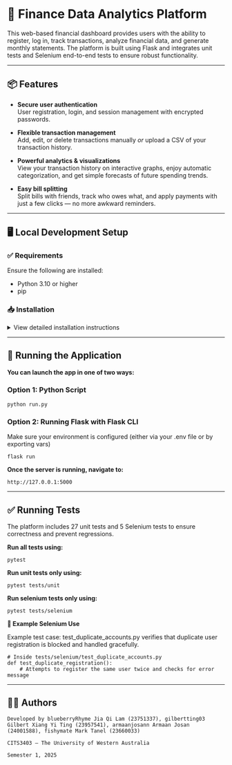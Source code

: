 # 💸 Finance Data Analytics Platform

This web-based financial dashboard provides users with the ability to register, log in, track transactions, analyze financial data, and generate monthly statements. The platform is built using Flask and integrates unit tests and Selenium end-to-end tests to ensure robust functionality.

---

## 📦 Features

- **Secure user authentication**  
  User registration, login, and session management with encrypted passwords.  

- **Flexible transaction management**  
  Add, edit, or delete transactions manually _or_ upload a CSV of your transaction history.  

- **Powerful analytics & visualizations**  
  View your transaction history on interactive graphs, enjoy automatic categorization, and get simple forecasts of future spending trends.  

- **Easy bill splitting**  
  Split bills with friends, track who owes what, and apply payments with just a few clicks — no more awkward reminders.

---


## 🖥️ Local Development Setup

### ✅ Requirements

Ensure the following are installed:
- Python 3.10 or higher
- pip

### 📥 Installation

<details>
<summary>View detailed installation instructions</summary>
<br>
  
**Clone the repository and navigate into the project folder:**

```
git clone https://github.com/blueberryRhyme/FinanceDataAnalytics.git
cd FinanceDataAnalytics
```

**Install all required libraries:**

```
pip install -r requirements.txt
```

**Create a .env file in your project root:**

Create a file named `.env` in your project root with the following contents:

```
FLASK_APP=run.py
SECRET_KEY=3403-secret-key
TEST_SECRET_KEY=test-secret-key
SQLALCHEMY_DATABASE_URI=sqlite:///database.db
```

Alternatively, set variables in your shell.

**Windows (PowerShell):**

```
$env:FLASK_APP = "run.py"
$env:SECRET_KEY = "3403-secret-key"
$env:TEST_SECRET_KEY = "test-secret-key"
$env:SQLALCHEMY_DATABASE_URI = "sqlite:///database.db"
```

**Linux/macOS (bash):**

```
export FLASK_APP="run.py"
export SECRET_KEY="3403-secret-key"
export TEST_SECRET_KEY="test-secret-key"
export SQLALCHEMY_DATABASE_URI="sqlite:///database.db"
```

**Initalize the database**

```
flask db upgrade
```
</details>

---

## 🚀 Running the Application

**You can launch the app in one of two ways:**


### Option 1: Python Script

```
python run.py
```

### Option 2: Running Flask with Flask CLI

Make sure your environment is configured (either via your .env file or by exporting vars)

```
flask run
```

**Once the server is running, navigate to:**

```
http://127.0.0.1:5000
```

---

## ✅ Running Tests

The platform includes 27 unit tests and 5 Selenium tests to ensure correctness and prevent regressions.

**Run all tests using:**

```
pytest
```

**Run unit tests only using:**

```
pytest tests/unit
```

**Run selenium tests only using:**

```
pytest tests/selenium
```


**🧪 Example Selenium Use**

Example test case: test_duplicate_accounts.py verifies that duplicate user registration is blocked and handled gracefully.

```
# Inside tests/selenium/test_duplicate_accounts.py
def test_duplicate_registration():
    # Attempts to register the same user twice and checks for error message
```

---

## 👨‍💻 Authors

```
Developed by blueberryRhyme Jia Qi Lam (23751337), gilbertting03 Gilbert Xiang Yi Ting (23957541), armaanjosann Armaan Josan (24001588), fishymate Mark Tanel (23660033)

CITS3403 — The University of Western Australia

Semester 1, 2025
```
